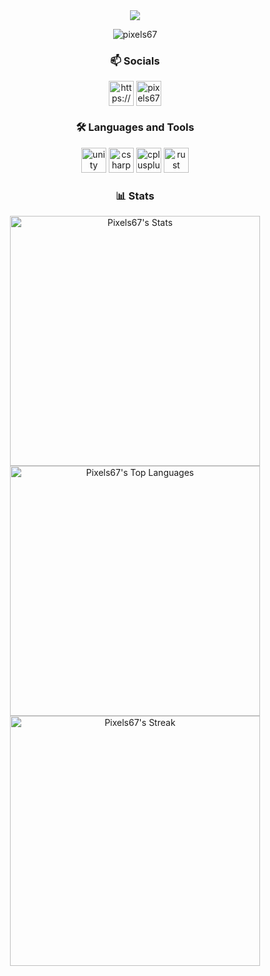 <div align="center">
  <img src="https://capsule-render.vercel.app/api?type=blur&height=300&color=gradient&text=Pixels&desc=Game%20Developer&descAlignY=60&descAlign=50&section=header&fontColor=FFFFFF" />
</div>

<p align="center"> <img src="https://komarev.com/ghpvc/?username=pixels67&style=flat" alt="pixels67" /></p>

<h3 align="center">📫 Socials</h4>
<p align="center">
  <a href="https://www.youtube.com/@pixels671" target="blank"><img align="center" src="https://cdn-icons-png.flaticon.com/128/3670/3670147.png" alt="https://www.youtube.com/@pixels671" height="40" width="40" /></a>
  <a href="https://discord.com/users/1309611380101480648" target="blank"><img align="center" src="https://cdn-icons-png.flaticon.com/128/4494/4494737.png" alt="pixels671" height="40" width="40" /></a>
</p>

<h3 align="center">🛠️ Languages and Tools</h4>
<p align="center">
  <a href="https://unity.com/" target="_blank" rel="noreferrer"> <img src="https://cdn-icons-png.flaticon.com/128/5969/5969347.png" alt="unity" width="40" height="40"/></a>
  <a href="https://www.w3schools.com/cs/" target="_blank" rel="noreferrer"> <img src="https://cdn-icons-png.flaticon.com/128/6132/6132221.png" alt="csharp" width="40" height="40"/></a>
  <a href="https://www.w3schools.com/cpp/" target="_blank" rel="noreferrer"> <img src="https://cdn-icons-png.flaticon.com/128/6132/6132222.png" alt="cplusplus" width="40" height="40"/></a>
  <a href="https://www.rust-lang.org" target="_blank" rel="noreferrer"> <img src="https://rustacean.net/assets/cuddlyferris.svg" alt="rust" width="40" height="40"/></a>
</p>
  
<h3 align="center">📊 Stats</h4>

<div align="center">
  <img width="400" src="https://github-readme-stats.vercel.app/api?username=Pixels67&theme=onedark&show_icons=true&hide_border=true&count_private=true" alt="Pixels67's Stats" />
</div>

<div align="center">
  <img width="400" src="https://github-readme-stats.vercel.app/api/top-langs/?username=Pixels67&theme=onedark&show_icons=true&hide_border=true&layout=compact" alt="Pixels67's Top Languages" />
</div>

<div align="center">
  <img width="400" src="https://github-readme-streak-stats.herokuapp.com/?user=Pixels67&theme=onedark&hide_border=true" alt="Pixels67's Streak" />
</div>
